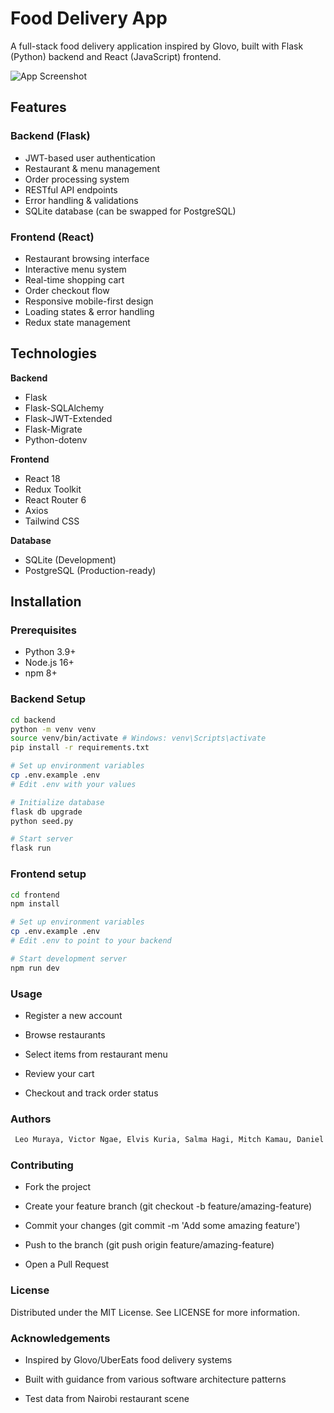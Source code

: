 # Food Delivery App

A full-stack food delivery application inspired by Glovo, built with Flask (Python) backend and React (JavaScript) frontend.

![App Screenshot](screenshot.png) <!-- Add actual screenshot later -->

## Features

### Backend (Flask)
- JWT-based user authentication
- Restaurant & menu management
- Order processing system
- RESTful API endpoints
- Error handling & validations
- SQLite database (can be swapped for PostgreSQL)

### Frontend (React)
- Restaurant browsing interface
- Interactive menu system
- Real-time shopping cart
- Order checkout flow
- Responsive mobile-first design
- Loading states & error handling
- Redux state management

## Technologies

**Backend**
- Flask
- Flask-SQLAlchemy
- Flask-JWT-Extended
- Flask-Migrate
- Python-dotenv

**Frontend**
- React 18
- Redux Toolkit
- React Router 6
- Axios
- Tailwind CSS

**Database**
- SQLite (Development)
- PostgreSQL (Production-ready)

## Installation

### Prerequisites
- Python 3.9+
- Node.js 16+
- npm 8+

### Backend Setup

```bash
cd backend
python -m venv venv
source venv/bin/activate # Windows: venv\Scripts\activate
pip install -r requirements.txt

# Set up environment variables
cp .env.example .env
# Edit .env with your values

# Initialize database
flask db upgrade
python seed.py

# Start server
flask run
```

### Frontend setup

```bash
cd frontend
npm install

# Set up environment variables
cp .env.example .env
# Edit .env to point to your backend

# Start development server
npm run dev
```

### Usage

- Register a new account

- Browse restaurants

- Select items from restaurant menu

- Review your cart

- Checkout and track order status

### Authors
``` bash
 Leo Muraya, Victor Ngae, Elvis Kuria, Salma Hagi, Mitch Kamau, Daniel Mutembei
```

### Contributing
- Fork the project

- Create your feature branch (git checkout -b feature/amazing-feature)

- Commit your changes (git commit -m 'Add some amazing feature')

- Push to the branch (git push origin feature/amazing-feature)

- Open a Pull Request

### License

Distributed under the MIT License. See LICENSE for more information.

### Acknowledgements

- Inspired by Glovo/UberEats food delivery systems

- Built with guidance from various software architecture patterns

- Test data from Nairobi restaurant scene
